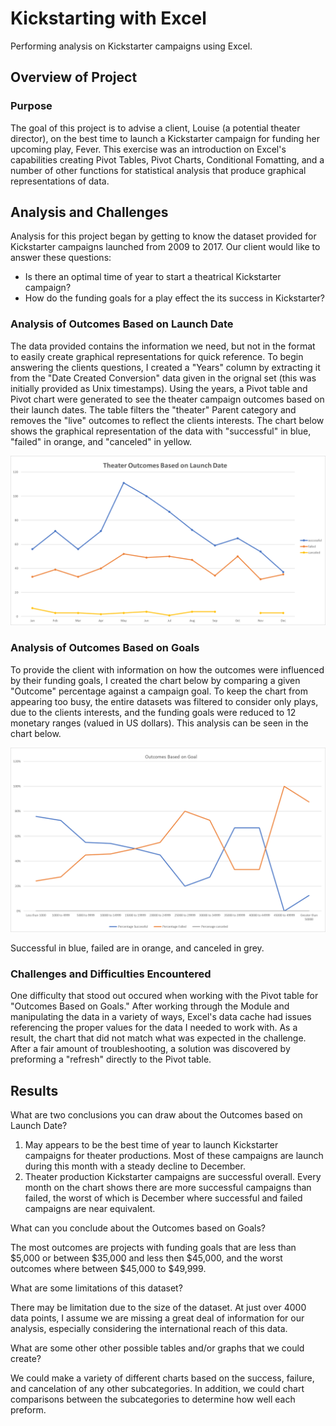 # Kickstarting with Excel
Performing analysis on Kickstarter campaigns using Excel.

## Overview of Project

### Purpose

The goal of this project is to advise a client, Louise (a potential theater director), on the best time to launch a Kickstarter campaign for funding her upcoming play, Fever. This exercise was an introduction on Excel's capabilities creating Pivot Tables, Pivot Charts, Conditional Fomatting, and a number of other functions for statistical analysis that produce graphical representations of data.

## Analysis and Challenges

Analysis for this project began by getting to know the dataset provided for Kickstarter campaigns launched from 2009 to 2017. Our client would like to answer these questions:

  * Is there an optimal time of year to start a theatrical Kickstarter campaign?
  * How do the funding goals for a play effect the its success in Kickstarter?

### Analysis of Outcomes Based on Launch Date

The data provided contains the information we need, but not in the format to easily create graphical representations for quick reference. To begin answering the clients questions, I created a "Years" column by extracting it from the "Date Created Conversion" data given in the orignal set (this was initially provided as Unix timestamps). Using the years, a Pivot table and Pivot chart were generated to see the theater campaign outcomes based on their launch dates. The table filters the "theater" Parent category and removes the "live" outcomes to reflect the clients interests. The chart below shows the graphical representation of the data with "successful" in blue, "failed" in orange, and "canceled" in yellow.

![Outcomes Based on Launch Date](https://github.com/jp3tty/Module-1-Challenge/blob/main/Resources/Theater_Outcome_vs_Launch.png)


### Analysis of Outcomes Based on Goals

To provide the client with information on how the outcomes were influenced by their funding goals, I created the chart below by comparing a given "Outcome" percentage against a campaign goal. To keep the chart from appearing too busy, the entire datasets was filtered to consider only plays, due to the clients interests, and the funding goals were reduced to 12 monetary ranges (valued in US dollars). This analysis can be seen in the chart below.

![Outcomes Based on Goal](https://github.com/jp3tty/Module-1-Challenge/blob/main/Resources/Outcomes%20Based%20on%20Goal.png)

Successful in blue, failed are in orange, and canceled in grey.

### Challenges and Difficulties Encountered

One difficulty that stood out occured when working with the Pivot table for "Outcomes Based on Goals." After working through the Module and manipulating the data in a variety of ways, Excel's data cache had issues referencing the proper values for the data I needed to work with. As a result, the chart that did not match what was expected in the challenge. After a fair amount of troubleshooting, a solution was discovered by preforming a "refresh" directly to the Pivot table. 

## Results

What are two conclusions you can draw about the Outcomes based on Launch Date?

1. May appears to be the best time of year to launch Kickstarter campaigns for theater productions. Most of these campaigns are launch during this month with a steady decline to December.
2. Theater production Kickstarter campaigns are successful overall. Every month on the chart shows there are more successful campaigns than failed, the worst of which is December where successful and failed campaigns are near equivalent.

What can you conclude about the Outcomes based on Goals?

The most outcomes are projects with funding goals that are less than $5,000 or between $35,000 and less then $45,000, and the worst outcomes where between $45,000 to $49,999.

What are some limitations of this dataset?

There may be limitation due to the size of the dataset. At just over 4000 data points, I assume we are missing a great deal of information for our analysis, especially considering the international reach of this data.

What are some other other possible tables and/or graphs that we could create?

We could make a variety of different charts based on the success, failure, and cancelation of any other subcategories. In addition, we could chart comparisons between the subcategories to determine how well each preform.


